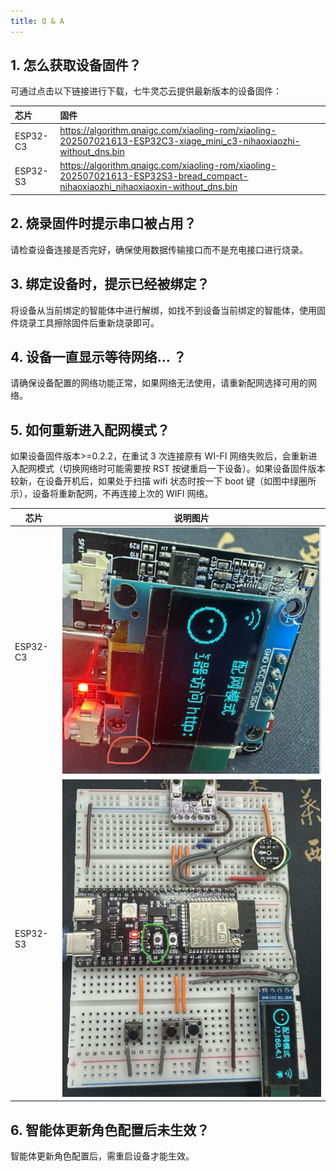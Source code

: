 ```yaml
---
title: Q & A
---
```


## 1. 怎么获取设备固件？

可通过点击以下链接进行下载，七牛灵芯云提供最新版本的设备固件：

   | 芯片     | 固件                                                                                                                            |
   | :------- | :------------------------------------------------------------------------------------------------------------------------------ |
   | ESP32-C3 | https://algorithm.qnaigc.com/xiaoling-rom/xiaoling-202507021613-ESP32C3-xiage_mini_c3-nihaoxiaozhi-without_dns.bin              |
   | ESP32-S3 | https://algorithm.qnaigc.com/xiaoling-rom/xiaoling-202507021613-ESP32S3-bread_compact-nihaoxiaozhi_nihaoxiaoxin-without_dns.bin |

## 2. 烧录固件时提示串口被占用？

请检查设备连接是否完好，确保使用数据传输接口而不是充电接口进行烧录。

## 3. 绑定设备时，提示已经被绑定？

将设备从当前绑定的智能体中进行解绑，如找不到设备当前绑定的智能体，使用固件烧录工具擦除固件后重新烧录即可。

## 4. 设备一直显示等待网络... ？

请确保设备配置的网络功能正常，如果网络无法使用，请重新配网选择可用的网络。

## 5. 如何重新进入配网模式？

如果设备固件版本>=0.2.2，在重试 3 次连接原有 WI-FI 网络失败后，会重新进入配网模式（切换网络时可能需要按 RST 按键重启一下设备）。如果设备固件版本较新，在设备开机后，如果处于扫描 wifi 状态时按一下 boot 键（如图中绿圈所示），设备将重新配网，不再连接上次的 WIFI 网络。

| 芯片     | 说明图片                                          |
| -------- | ------------------------------------------------- |
| ESP32-C3 | <img src="../device/imgs/device-intro/3.2 esp32-c3.png"/> |
| ESP32-S3 | <img src="../device/imgs/device-intro/3.2 esp32-s3.png"/> |

## 6. 智能体更新角色配置后未生效？

智能体更新角色配置后，需重启设备才能生效。


